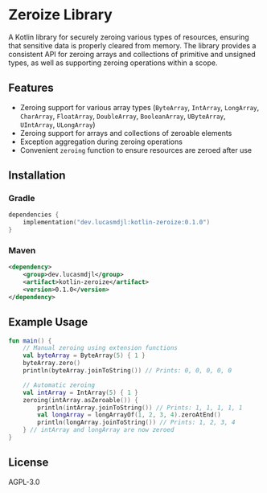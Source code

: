 # Zeroize Library

A Kotlin library for securely zeroing various types of resources, ensuring that sensitive data is properly cleared from memory. The library provides a consistent API for zeroing arrays and collections of primitive and unsigned types, as well as supporting zeroing operations within a scope.

## Features

- Zeroing support for various array types (`ByteArray`, `IntArray`, `LongArray`, `CharArray`, `FloatArray`, `DoubleArray`, `BooleanArray`, `UByteArray`, `UIntArray`, `ULongArray`)
- Zeroing support for arrays and collections of zeroable elements
- Exception aggregation during zeroing operations
- Convenient `zeroing` function to ensure resources are zeroed after use

## Installation

### Gradle

```kotlin
dependencies {
    implementation("dev.lucasmdjl:kotlin-zeroize:0.1.0")
}
```

### Maven

```xml
<dependency>
    <group>dev.lucasmdjl</group>
    <artifact>kotlin-zeroize</artifact>
    <version>0.1.0</version>
</dependency>
```

## Example Usage

```kotlin
fun main() {
    // Manual zeroing using extension functions
    val byteArray = ByteArray(5) { 1 }
    byteArray.zero()
    println(byteArray.joinToString()) // Prints: 0, 0, 0, 0, 0

    // Automatic zeroing
    val intArray = IntArray(5) { 1 }
    zeroing(intArray.asZeroable()) {
        println(intArray.joinToString()) // Prints: 1, 1, 1, 1, 1
        val longArray = longArrayOf(1, 2, 3, 4).zeroAtEnd()
        println(longArray.joinToString()) // Prints: 1, 2, 3, 4
    } // intArray and longArray are now zeroed
}
```

## License

AGPL-3.0
